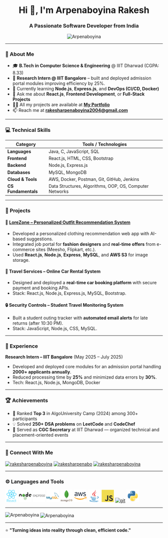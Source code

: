 <h1 align="center">Hi 👋, I'm Arpenaboyina Rakesh</h1>
<h3 align="center">A Passionate Software Developer from India</h3>

<p align="center">
  <img src="https://komarev.com/ghpvc/?username=Arpenaboyina&label=Profile%20views&color=0e75b6&style=flat" alt="Arpenaboyina" />
</p>

---

### 🌟 About Me
- 🎓 **B.Tech in Computer Science & Engineering** @ IIIT Dharwad (CGPA: 8.33)  
- 💼 **Research Intern @ IIIT Bangalore** – built and deployed admission portal modules improving efficiency by 25%.
- 🌱 Currently learning **Node.js**, **Express.js**, and **DevOps (CI/CD, Docker)**
- 💬 Ask me about **React.js**, **Frontend Development**, or **Full-Stack Projects**
- 👨‍💻 All my projects are available at [**My Portfolio**](https://portfolio-website-iota-plum.vercel.app/)
- 📫 Reach me at **rakesharpenaboyina2004@gmail.com**

---

### 💻 Technical Skills

| Category | Tools / Technologies |
|-----------|----------------------|
| **Languages** | Java, C, JavaScript, SQL |
| **Frontend** | React.js, HTML, CSS, Bootstrap |
| **Backend** | Node.js, Express.js |
| **Databases** | MySQL, MongoDB |
| **Cloud & Tools** | AWS, Docker, Postman, Git, GitHub, Jenkins |
| **CS Fundamentals** | Data Structures, Algorithms, OOP, OS, Computer Networks |

---

### 🚀 Projects

#### 🧥 [LoreZone – Personalized Outfit Recommendation System](https://github.com/Arpenaboyina/LoreZone)
- Developed a personalized clothing recommendation web app with AI-based suggestions.
- Integrated job portal for **fashion designers** and **real-time offers** from e-commerce sites (Meesho, Flipkart, etc.).
- Used **React.js**, **Node.js**, **Express**, **MySQL**, and **AWS S3** for image storage.

#### 🧳 Travel Services – Online Car Rental System
- Designed and deployed a **real-time car booking platform** with secure payment and booking APIs.
- Stack: React.js, Node.js, Express.js, MySQL, Bootstrap.

#### 🔒 Security Controls – Student Travel Monitoring System
- Built a student outing tracker with **automated email alerts** for late returns (after 10:30 PM).
- Stack: JavaScript, Node.js, CSS, MySQL.

---

### 💼 Experience

**Research Intern – IIIT Bangalore** (May 2025 – July 2025)  
- Developed and deployed core modules for an admission portal handling **2000+ applicants annually**.  
- Reduced processing time by **25%** and minimized data errors by **30%**.  
- Tech: React.js, Node.js, MongoDB, Docker

---

### 🏆 Achievements
- 🥇 Ranked **Top 3** in AlgoUniversity Camp (2024) among 300+ participants  
- 💡 Solved **250+ DSA problems** on **LeetCode** and **CodeChef**  
- 👔 Served as **CGC Secretary** at IIIT Dharwad — organized technical and placement-oriented events  

---

### 🤝 Connect With Me

<p align="left">
<a href="https://www.linkedin.com/in/rakesharpenaboyina/" target="_blank"><img align="center" src="https://raw.githubusercontent.com/rahuldkjain/github-profile-readme-generator/master/src/images/icons/Social/linked-in-alt.svg" alt="rakesharpenaboyina" height="30" width="40" /></a>
<a href="https://www.codechef.com/users/rakesharpenabo" target="_blank"><img align="center" src="https://cdn.jsdelivr.net/npm/simple-icons@3.1.0/icons/codechef.svg" alt="rakesharpenabo" height="30" width="40" /></a>
<a href="https://leetcode.com/rakesharpenaboyina/" target="_blank"><img align="center" src="https://raw.githubusercontent.com/rahuldkjain/github-profile-readme-generator/master/src/images/icons/Social/leet-code.svg" alt="rakesharpenaboyina" height="30" width="40" /></a>
</p>

---

### ⚙️ Languages and Tools
<p align="left">
<a href="https://reactjs.org/" target="_blank"><img src="https://raw.githubusercontent.com/devicons/devicon/master/icons/react/react-original-wordmark.svg" alt="react" width="40" height="40"/></a>
<a href="https://nodejs.org" target="_blank"><img src="https://raw.githubusercontent.com/devicons/devicon/master/icons/nodejs/nodejs-original-wordmark.svg" alt="nodejs" width="40" height="40"/></a>
<a href="https://expressjs.com" target="_blank"><img src="https://raw.githubusercontent.com/devicons/devicon/master/icons/express/express-original-wordmark.svg" alt="express" width="40" height="40"/></a>
<a href="https://www.mysql.com/" target="_blank"><img src="https://raw.githubusercontent.com/devicons/devicon/master/icons/mysql/mysql-original-wordmark.svg" alt="mysql" width="40" height="40"/></a>
<a href="https://www.mongodb.com/" target="_blank"><img src="https://raw.githubusercontent.com/devicons/devicon/master/icons/mongodb/mongodb-original-wordmark.svg" alt="mongodb" width="40" height="40"/></a>
<a href="https://aws.amazon.com" target="_blank"><img src="https://raw.githubusercontent.com/devicons/devicon/master/icons/amazonwebservices/amazonwebservices-original-wordmark.svg" alt="aws" width="40" height="40"/></a>
<a href="https://www.java.com" target="_blank"><img src="https://raw.githubusercontent.com/devicons/devicon/master/icons/java/java-original.svg" alt="java" width="40" height="40"/></a>
<a href="https://developer.mozilla.org/en-US/docs/Web/JavaScript" target="_blank"><img src="https://raw.githubusercontent.com/devicons/devicon/master/icons/javascript/javascript-original.svg" alt="javascript" width="40" height="40"/></a>
<a href="https://git-scm.com/" target="_blank"><img src="https://www.vectorlogo.zone/logos/git-scm/git-scm-icon.svg" alt="git" width="40" height="40"/></a>
<a href="https://www.python.org" target="_blank"><img src="https://raw.githubusercontent.com/devicons/devicon/master/icons/python/python-original.svg" alt="python" width="40" height="40"/></a>
</p>

---

<p><img align="left" src="https://github-readme-stats.vercel.app/api/top-langs?username=Arpenaboyina&show_icons=true&locale=en&layout=compact" alt="Arpenaboyina" /></p>
<p>&nbsp;<img align="center" src="https://github-readme-stats.vercel.app/api?username=Arpenaboyina&show_icons=true&locale=en" alt="Arpenaboyina" /></p>

---

⭐ **"Turning ideas into reality through clean, efficient code."**
